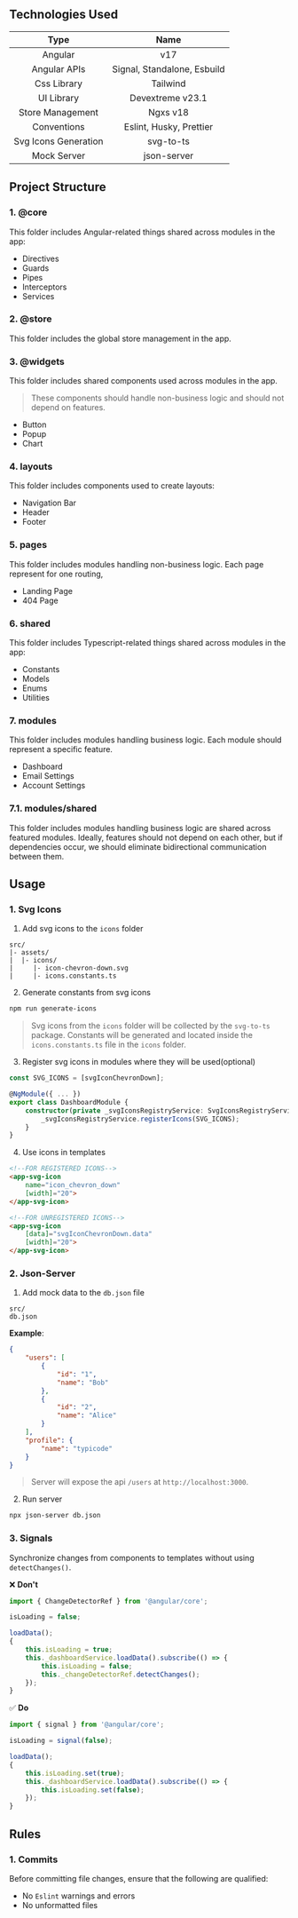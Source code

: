 ## Technologies Used

|         Type         |            Name             |
| :------------------: | :-------------------------: |
|       Angular        |             v17             |
|     Angular APIs     | Signal, Standalone, Esbuild |
|     Css Library      |          Tailwind           |
|      UI Library      |      Devextreme v23.1       |
|   Store Management   |          Ngxs v18           |
|     Conventions      |   Eslint, Husky, Prettier   |
| Svg Icons Generation |          svg-to-ts          |
|     Mock Server      |         json-server         |

## Project Structure

### 1. @core

This folder includes Angular-related things shared across modules in the app:

-   Directives
-   Guards
-   Pipes
-   Interceptors
-   Services

### 2. @store

This folder includes the global store management in the app.

### 3. @widgets

This folder includes shared components used across modules in the app.

> These components should handle non-business logic and should not depend on features.

-   Button
-   Popup
-   Chart

### 4. layouts

This folder includes components used to create layouts:

-   Navigation Bar
-   Header
-   Footer

### 5. pages

This folder includes modules handling non-business logic. Each page represent for one routing,

-   Landing Page
-   404 Page

### 6. shared

This folder includes Typescript-related things shared across modules in the app:

-   Constants
-   Models
-   Enums
-   Utilities

### 7. modules

This folder includes modules handling business logic. Each module should represent a specific feature.

-   Dashboard
-   Email Settings
-   Account Settings

### 7.1. modules/shared

This folder includes modules handling business logic are shared across featured modules. Ideally,
features should not depend on each other, but if dependencies occur, we should eliminate bidirectional communication between them.

## Usage

### 1. Svg Icons

1. Add svg icons to the `icons` folder

```
src/
|- assets/
|  |- icons/
|     |- icon-chevron-down.svg
|     |- icons.constants.ts
```

2. Generate constants from svg icons

```bash
npm run generate-icons
```

> Svg icons from the `icons` folder will be collected by the `svg-to-ts` package. Constants will be
> generated and located inside the `icons.constants.ts` file in the `icons` folder.

3. Register svg icons in modules where they will be used(optional)

```ts
const SVG_ICONS = [svgIconChevronDown];

@NgModule({ ... })
export class DashboardModule {
    constructor(private _svgIconsRegistryService: SvgIconsRegistryService) {
        _svgIconsRegistryService.registerIcons(SVG_ICONS);
    }
}
```

4. Use icons in templates

```html
<!--FOR REGISTERED ICONS-->
<app-svg-icon
    name="icon_chevron_down"
    [width]="20">
</app-svg-icon>

<!--FOR UNREGISTERED ICONS-->
<app-svg-icon
    [data]="svgIconChevronDown.data"
    [width]="20">
</app-svg-icon>
```

### 2. Json-Server

1. Add mock data to the `db.json` file

```
src/
db.json
```

**Example**:

```json
{
    "users": [
        {
            "id": "1",
            "name": "Bob"
        },
        {
            "id": "2",
            "name": "Alice"
        }
    ],
    "profile": {
        "name": "typicode"
    }
}
```

> Server will expose the api `/users` at `http://localhost:3000`.

2. Run server

```bash
npx json-server db.json
```

### 3. Signals

Synchronize changes from components to templates without using `detectChanges()`.

❌ **Don't**

```ts
import { ChangeDetectorRef } from '@angular/core';

isLoading = false;

loadData();
{
    this.isLoading = true;
    this._dashboardService.loadData().subscribe(() => {
        this.isLoading = false;
        this._changeDetectorRef.detectChanges();
    });
}
```

✅ **Do**

```ts
import { signal } from '@angular/core';

isLoading = signal(false);

loadData();
{
    this.isLoading.set(true);
    this._dashboardService.loadData().subscribe(() => {
        this.isLoading.set(false);
    });
}
```

## Rules

### 1. Commits

Before committing file changes, ensure that the following are qualified:

-   No `Eslint` warnings and errors
-   No unformatted files
